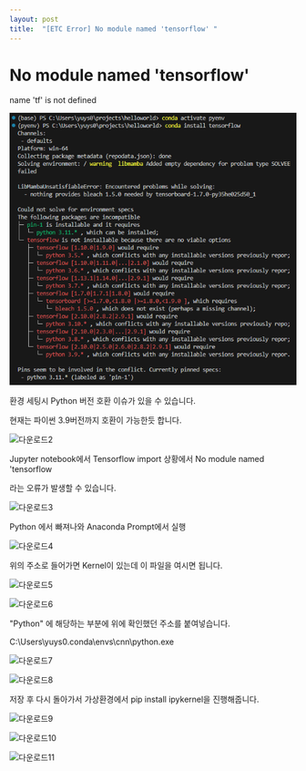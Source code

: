 ```yaml
---
layout: post
title:  "[ETC Error] No module named 'tensorflow' "
---
```




# No module named 'tensorflow'

name 'tf' is not defined

![다운로드](../images/2025-02-16-anaconda-tensorflow-module/다운로드.png)

환경 세팅시 Python 버전 호환 이슈가 있을 수 있습니다. 

현재는 파이썬 3.9버전까지 호환이 가능한듯 합니다.

![다운로드2](D:\Code\Projects\github_blog\rhymus314.github.io\images\2025-02-16-anaconda-tensorflow-module\다운로드2.png)

Jupyter notebook에서 Tensorflow import 상황에서 No module named 'tensorflow

라는 오류가 발생할 수 있습니다. 



![다운로드3](D:\Code\Projects\github_blog\rhymus314.github.io\images\2025-02-16-anaconda-tensorflow-module\다운로드3.png)

Python 에서 빠져나와 Anaconda Prompt에서 실행



![다운로드4](D:\Code\Projects\github_blog\rhymus314.github.io\images\2025-02-16-anaconda-tensorflow-module\다운로드4.png)

위의 주소로 들어가면 Kernel이 있는데 이 파일을 여시면 됩니다.

![다운로드5](D:\Code\Projects\github_blog\rhymus314.github.io\images\2025-02-16-anaconda-tensorflow-module\다운로드5.png)

![다운로드6](D:\Code\Projects\github_blog\rhymus314.github.io\images\2025-02-16-anaconda-tensorflow-module\다운로드6.png)

"Python" 에 해당하는 부분에 위에 확인했던 주소를 붙여넣습니다.

C:\Users\yuys0\.conda\envs\cnn\python.exe



![다운로드7](D:\Code\Projects\github_blog\rhymus314.github.io\images\2025-02-16-anaconda-tensorflow-module\다운로드7.png)

![다운로드8](D:\Code\Projects\github_blog\rhymus314.github.io\images\2025-02-16-anaconda-tensorflow-module\다운로드8.png)

저장 후 다시 돌아가서 가상환경에서 pip install ipykernel을 진행해줍니다.



![다운로드9](D:\Code\Projects\github_blog\rhymus314.github.io\images\2025-02-16-anaconda-tensorflow-module\다운로드9.png)



![다운로드10](D:\Code\Projects\github_blog\rhymus314.github.io\images\2025-02-16-anaconda-tensorflow-module\다운로드10.png)



![다운로드11](D:\Code\Projects\github_blog\rhymus314.github.io\images\2025-02-16-anaconda-tensorflow-module\다운로드11.png)
